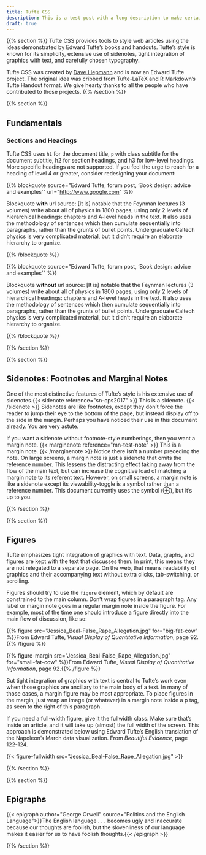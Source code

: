 ```yaml
---
title: Tufte CSS
description: This is a test post with a long description to make certain that multiline formatting is good.
draft: true
---
```


{{% section %}}
Tufte CSS provides tools to style web articles using the ideas demonstrated by Edward Tufte’s books and handouts. Tufte’s style is known for its simplicity, extensive use of sidenotes, tight integration of graphics with text, and carefully chosen typography.

Tufte CSS was created by [Dave Liepmann](https://www.google.com) and is now an Edward Tufte project. The original idea was cribbed from Tufte-LaTeX and R Markdown’s Tufte Handout format. We give hearty thanks to all the people who have contributed to those projects.
{{% /section %}}


{{% section %}}
## Fundamentals
### Sections and Headings

Tufte CSS uses <code>h1</code> for the document title, <code>p</code> with class subtitle for the document subtitle, h2 for section headings, and h3 for low-level headings. More specific headings are not supported. If you feel the urge to reach for a heading of level 4 or greater, consider redesigning your document:

{{% blockquote
    source="Edward Tufte, forum post, ‘Book design: advice and examples’"
    url="http://www.google.com"
%}}

Blockquote **with** url source: [It is] notable that the Feynman lectures (3 volumes) write about all of physics in 1800 pages, using only 2 levels of hierarchical headings: chapters and A-level heads in the text. It also uses the methodology of sentences which then cumulate sequentially into paragraphs, rather than the grunts of bullet points. Undergraduate Caltech physics is very complicated material, but it didn’t require an elaborate hierarchy to organize.

{{% /blockquote %}}

{{% blockquote
    source="Edward Tufte, forum post, ‘Book design: advice and examples’"
%}}

Blockquote **without** url source: [It is] notable that the Feynman lectures (3 volumes) write about all of physics in 1800 pages, using only 2 levels of hierarchical headings: chapters and A-level heads in the text. It also uses the methodology of sentences which then cumulate sequentially into paragraphs, rather than the grunts of bullet points. Undergraduate Caltech physics is very complicated material, but it didn’t require an elaborate hierarchy to organize.

{{% /blockquote %}}

{{% /section %}}

{{% section %}}

## Sidenotes: Footnotes and Marginal Notes

<span class="newthought">One of the most distinctive features</span> of Tufte’s style is his extensive use of sidenotes.{{< sidenote reference="sn-cps2017" >}} This is a sidenote. {{< /sidenote >}} Sidenotes are like footnotes, except they don’t force the reader to jump their eye to the bottom of the page, but instead display off to the side in the margin. Perhaps you have noticed their use in this document already. You are very astute.

If you want a sidenote without footnote-style numberings, then you want a margin note. {{< marginenote reference="mn-test-note" >}} This is a margin note. {{< /marginenote >}} Notice there isn’t a number preceding the note. On large screens, a margin note is just a sidenote that omits the reference number. This lessens the distracting effect taking away from the flow of the main text, but can increase the cognitive load of matching a margin note to its referent text. However, on small screens, a margin note is like a sidenote except its viewability-toggle is a symbol rather than a reference number. This document currently uses the symbol (&#8853;), but it’s up to you.

{{% /section %}}

{{% section %}}

## Figures

Tufte emphasizes tight integration of graphics with text. Data, graphs, and figures are kept with the text that discusses them. In print, this means they are not relegated to a separate page. On the web, that means readability of graphics and their accompanying text without extra clicks, tab-switching, or scrolling.

Figures should try to use the <code>figure</code> element, which by default are constrained to the main column. Don’t wrap figures in a paragraph tag. Any label or margin note goes in a regular margin note inside the figure. For example, most of the time one should introduce a figure directly into the main flow of discussion, like so:

{{% figure src="Jessica_Beal-False_Rape_Allegation.jpg" for="big-fat-cow" %}}From Edward Tufte, _Visual Display of Quantitative Information_, page 92.{{% /figure %}}

{{% figure-margin src="Jessica_Beal-False_Rape_Allegation.jpg" for="small-fat-cow" %}}From Edward Tufte, _Visual Display of Quantitative Information_, page 92.{{% /figure %}}

But tight integration of graphics with text is central to Tufte’s work even when those graphics are ancillary to the main body of a text. In many of those cases, a margin figure may be most appropriate. To place figures in the margin, just wrap an image (or whatever) in a margin note inside a p tag, as seen to the right of this paragraph.

If you need a full-width figure, give it the fullwidth class. Make sure that’s inside an article, and it will take up (almost) the full width of the screen. This approach is demonstrated below using Edward Tufte’s English translation of the Napoleon’s March data visualization. From _Beautiful Evidence_, page 122-124.

{{< figure-fullwidth src="Jessica_Beal-False_Rape_Allegation.jpg" >}}


{{% /section %}}

{{% section %}}

## Epigraphs

{{< epigraph author="George Orwell" source="Politics and the English Language">}}The English language . . . becomes ugly and inaccurate because our thoughts are foolish, but the slovenliness of our language makes it easier for us to have foolish thoughts.{{< /epigraph >}}


{{% /section %}}